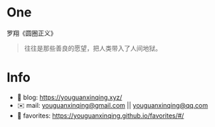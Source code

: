 
# One 
 
  
罗翔《圆圈正义》 
 
>往往是那些善良的愿望，把人类带入了人间地狱。        
 

# Info

- 📝 blog: https://youguanxinqing.xyz/
- ✉️  mail: youguanxinqing@gmail.com || youguanxinqing@qq.com
- 📙 favorites: https://youguanxinqing.github.io/favorites/#/
